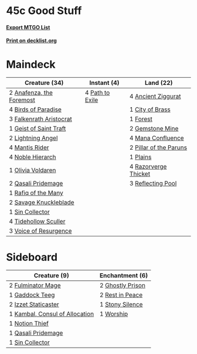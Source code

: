 # 45c Good Stuff

#### [Export MTGO List](../collection/45c%20Good%20Stuff/45c%20Good%20Stuff.txt)
#### [Print on decklist.org](http://decklist.org/?deckmain=2%09Anafenza,%20the%20Foremost%0A4%09Ancient%20Ziggurat%0A4%09Birds%20of%20Paradise%0A1%09City%20of%20Brass%0A3%09Falkenrath%20Aristocrat%0A1%09Forest%0A1%09Geist%20of%20Saint%20Traft%0A2%09Gemstone%20Mine%0A2%09Lightning%20Angel%0A4%09Mana%20Confluence%0A4%09Mantis%20Rider%0A4%09Noble%20Hierarch%0A1%09Olivia%20Voldaren%0A4%09Path%20to%20Exile%0A2%09Pillar%20of%20the%20Paruns%0A1%09Plains%0A2%09Qasali%20Pridemage%0A1%09Rafiq%20of%20the%20Many%0A4%09Razorverge%20Thicket%0A3%09Reflecting%20Pool%0A2%09Savage%20Knuckleblade%0A1%09Sin%20Collector%0A4%09Tidehollow%20Sculler%0A3%09Voice%20of%20Resurgence&deckside=2%09Fulminator%20Mage%0A1%09Gaddock%20Teeg%0A2%09Ghostly%20Prison%0A2%09Izzet%20Staticaster%0A1%09Kambal,%20Consul%20of%20Allocation%0A1%09Notion%20Thief%0A1%09Qasali%20Pridemage%0A2%09Rest%20in%20Peace%0A1%09Sin%20Collector%0A1%09Stony%20Silence%0A1%09Worship)
# Maindeck

|                                           Creature (34)                                           |                                       Instant (4)                                        |                                            Land (22)                                            |
|---------------------------------------------------------------------------------------------------|------------------------------------------------------------------------------------------|-------------------------------------------------------------------------------------------------|
|2 [Anafenza, the Foremost](http://gatherer.wizards.com/Pages/Card/Details.aspx?multiverseid=386476)|4 [Path to Exile](http://gatherer.wizards.com/Pages/Card/Details.aspx?multiverseid=370408)|4 [Ancient Ziggurat](http://gatherer.wizards.com/Pages/Card/Details.aspx?multiverseid=207930)    |
|4 [Birds of Paradise](http://gatherer.wizards.com/Pages/Card/Details.aspx?multiverseid=416933)     |                                                                                          |1 [City of Brass](http://gatherer.wizards.com/Pages/Card/Details.aspx?multiverseid=370490)       |
|3 [Falkenrath Aristocrat](http://gatherer.wizards.com/Pages/Card/Details.aspx?multiverseid=425988) |                                                                                          |1 [Forest](http://gatherer.wizards.com/Pages/Card/Details.aspx?multiverseid=439605)              |
|1 [Geist of Saint Traft](http://gatherer.wizards.com/Pages/Card/Details.aspx?multiverseid=409577)  |                                                                                          |2 [Gemstone Mine](http://gatherer.wizards.com/Pages/Card/Details.aspx?multiverseid=4592)         |
|2 [Lightning Angel](http://gatherer.wizards.com/Pages/Card/Details.aspx?multiverseid=401639)       |                                                                                          |4 [Mana Confluence](http://gatherer.wizards.com/Pages/Card/Details.aspx?multiverseid=409573)     |
|4 [Mantis Rider](http://gatherer.wizards.com/Pages/Card/Details.aspx?multiverseid=386589)          |                                                                                          |2 [Pillar of the Paruns](http://gatherer.wizards.com/Pages/Card/Details.aspx?multiverseid=107279)|
|4 [Noble Hierarch](http://gatherer.wizards.com/Pages/Card/Details.aspx?multiverseid=397709)        |                                                                                          |1 [Plains](http://gatherer.wizards.com/Pages/Card/Details.aspx?multiverseid=439601)              |
|1 [Olivia Voldaren](http://gatherer.wizards.com/Pages/Card/Details.aspx?multiverseid=426002)       |                                                                                          |4 [Razorverge Thicket](http://gatherer.wizards.com/Pages/Card/Details.aspx?multiverseid=209407)  |
|2 [Qasali Pridemage](http://gatherer.wizards.com/Pages/Card/Details.aspx?multiverseid=249405)      |                                                                                          |3 [Reflecting Pool](http://gatherer.wizards.com/Pages/Card/Details.aspx?multiverseid=382342)     |
|1 [Rafiq of the Many](http://gatherer.wizards.com/Pages/Card/Details.aspx?multiverseid=244669)     |                                                                                          |                                                                                                 |
|2 [Savage Knuckleblade](http://gatherer.wizards.com/Pages/Card/Details.aspx?multiverseid=386651)   |                                                                                          |                                                                                                 |
|1 [Sin Collector](http://gatherer.wizards.com/Pages/Card/Details.aspx?multiverseid=426008)         |                                                                                          |                                                                                                 |
|4 [Tidehollow Sculler](http://gatherer.wizards.com/Pages/Card/Details.aspx?multiverseid=370375)    |                                                                                          |                                                                                                 |
|3 [Voice of Resurgence](http://gatherer.wizards.com/Pages/Card/Details.aspx?multiverseid=426025)   |                                                                                          |                                                                                                 |


# Sideboard

|                                              Creature (9)                                               |                                      Enchantment (6)                                      |
|---------------------------------------------------------------------------------------------------------|-------------------------------------------------------------------------------------------|
|2 [Fulminator Mage](http://gatherer.wizards.com/Pages/Card/Details.aspx?multiverseid=397686)             |2 [Ghostly Prison](http://gatherer.wizards.com/Pages/Card/Details.aspx?multiverseid=423432)|
|1 [Gaddock Teeg](http://gatherer.wizards.com/Pages/Card/Details.aspx?multiverseid=140188)                |2 [Rest in Peace](http://gatherer.wizards.com/Pages/Card/Details.aspx?multiverseid=442021) |
|2 [Izzet Staticaster](http://gatherer.wizards.com/Pages/Card/Details.aspx?multiverseid=253638)           |1 [Stony Silence](http://gatherer.wizards.com/Pages/Card/Details.aspx?multiverseid=425850) |
|1 [Kambal, Consul of Allocation](http://gatherer.wizards.com/Pages/Card/Details.aspx?multiverseid=417756)|1 [Worship](http://gatherer.wizards.com/Pages/Card/Details.aspx?multiverseid=429865)       |
|1 [Notion Thief](http://gatherer.wizards.com/Pages/Card/Details.aspx?multiverseid=442200)                |                                                                                           |
|1 [Qasali Pridemage](http://gatherer.wizards.com/Pages/Card/Details.aspx?multiverseid=249405)            |                                                                                           |
|1 [Sin Collector](http://gatherer.wizards.com/Pages/Card/Details.aspx?multiverseid=426008)               |                                                                                           |

